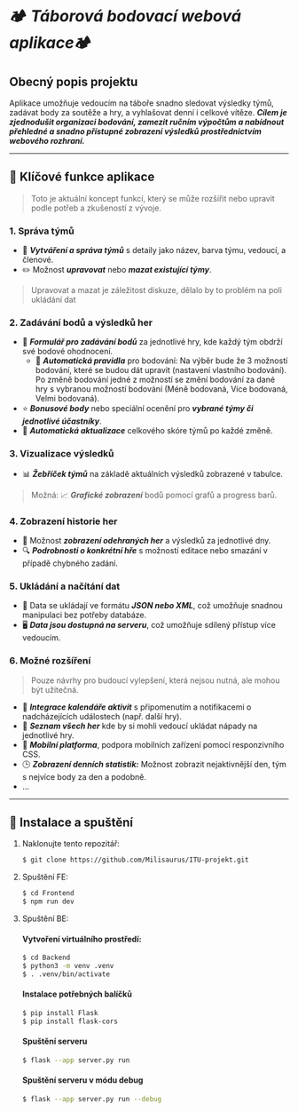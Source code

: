 # 🏕️ *Táborová bodovací webová aplikace*🏕️

## Obecný popis projektu
Aplikace umožňuje vedoucím na táboře snadno sledovat výsledky týmů, zadávat body za soutěže a hry, a vyhlašovat denní i celkové vítěze. ***Cílem je zjednodušit organizaci bodování, zamezit ručním výpočtům a nabídnout přehledné a snadno přístupné zobrazení výsledků prostřednictvím webového rozhraní.***

---

## 🌟 Klíčové funkce aplikace

> Toto je aktuální koncept funkcí, který se může rozšířit nebo upravit podle potřeb a zkušeností z vývoje.

### 1. Správa týmů
   - 📝 ***Vytváření a správa týmů*** s detaily jako název, barva týmu, vedoucí, a členové.
   - ✏️ Možnost ***upravovat*** nebo ***mazat existující týmy***.
   > Upravovat a mazat je záležitost diskuze, dělalo by to problém na poli ukládání dat

### 2. Zadávání bodů a výsledků her
   - 🎯 ***Formulář pro zadávání bodů*** za jednotlivé hry, kde každý tým obdrží své bodové ohodnocení.
      - 🧮 ***Automatická pravidla*** pro bodování: Na výběr bude že 3 možností bodování, které se budou dát upravit (nastavení vlastního bodování). Po změně bodování jedné z možností se změní bodování za dané hry s vybranou možností bodování (Méně bodovaná, Více bodovaná, Velmi bodovaná). 
   - ⭐ ***Bonusové body*** nebo speciální ocenění pro ***vybrané týmy či jednotlivé účastníky***.
   - 🔄 ***Automatická aktualizace*** celkového skóre týmů po každé změně.

### 3. Vizualizace výsledků
   - 📊 ***Žebříček týmů*** na základě aktuálních výsledků zobrazené v tabulce.
   > Možná: 📈 ***Grafické zobrazení*** bodů pomocí grafů a progress barů.

### 4. Zobrazení historie her
   - 📅 Možnost ***zobrazení odehraných her*** a výsledků za jednotlivé dny.
   - 🔍 ***Podrobnosti o konkrétní hře*** s možností editace nebo smazání v případě chybného zadání.

### 5. Ukládání a načítání dat
   - 💾 Data se ukládají ve formátu ***JSON nebo XML***, což umožňuje snadnou manipulaci bez potřeby databáze.
   - 🖥️ ***Data jsou dostupná na serveru***, což umožňuje sdílený přístup více vedoucím.

### 6. Možné rozšíření
> Pouze návrhy pro budoucí vylepšení, která nejsou nutná, ale mohou být užitečná.

- 📅 ***Integrace kalendáře aktivit*** s připomenutím a notifikacemi o nadcházejících událostech (např. další hry).
- 📄 ***Seznam všech her*** kde by si mohli vedoucí ukládat nápady na jednotlivé hry.
- 📱 ***Mobilní platforma***, podpora mobilních zařízení pomocí responzivního CSS.
- 🕒 ***Zobrazení denních statistik:*** Možnost zobrazit nejaktivnější den, tým s nejvíce body za den a podobně.
- ...

---

## 🚀 Instalace a spuštění

1. Naklonujte tento repozitář:
    ```bash
    $ git clone https://github.com/Milisaurus/ITU-projekt.git
    ```
2. Spuštění FE:
    ```bash
    $ cd Frontend
    $ npm run dev
    ```
3. Spuštění BE:
    #### Vytvoření virtuálního prostředí: 
    ```bash
    $ cd Backend
    $ python3 -m venv .venv
    $ . .venv/bin/activate
    ```
    #### Instalace potřebných balíčků
    ```bash
    $ pip install Flask
    $ pip install flask-cors
    ```
    #### Spuštění serveru
    ```bash
    $ flask --app server.py run
    ```

    #### Spuštění serveru v módu debug
    ```bash
    $ flask --app server.py run --debug
    ```